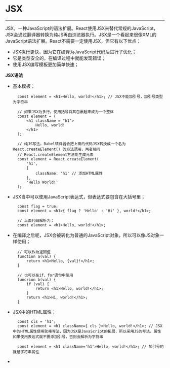 # JSX #


----------

JSX，一种JavaScript的语法扩展。React使用JSX来替代常规的JavaScript，JSX会通过翻译器转换为纯JS再由浏览器执行。JSX是一个看起来很像XML的JavaScript语法扩展。React不需要一定使用JSX，但它有以下优点：

- JSX执行更快，因为它在编译为JavaScript代码后进行了优化；
- 它是类型安全的，在编译过程中就能发现错误；
- 使用JSX编写模板更加简单快速；

**JSX语法**

- 基本模板；

		const element = <h1>Hello, world!</h1>; // JSX不能加引号，加引号类型为字符串
		
		// 如果JSX为多行，使用括号将其包裹起来成为一个整体
		const element = ( 
			<h1 className = "h1">
				Hello, world!
			</h1>
		);

		// 纯JS写法，Babel转译器会把上面的代码JSX转换成一个名为React.createElement() 的方法调用，两者相同
		// React.createElement方法能生成元素
		const element = React.createElement(
			'h1',
			{
				className: 'h1' // 添加HTML属性
			},
			'Hello World!'
		);

- JSX当中可以使用JavaScript表达式，但表达式要包含在大括号里；

		const flag = true;
		const element = <h1>{ flag ? 'Hello' : 'Hi' }, world!</h1>; 

		// 上面代码解析为：
		const element = <h1>Hello, world!</h1>;

- 在编译之后呢，JSX会被转化为普通的JavaScript对象，所以可以像JS对象一样使用；

		// 可以作为返回值
		function a(val) {
		    return <h1>Hello, {val}!</h1>;
		}

		// 也可以在if、for语句中使用
		funcrion b(val) {
			if (val) {
				return <h1>Hello, world!</h1>;
			}
			return <h1>Hi, world!</h1>;
 		}

- JSX中的HTML属性；
		
		const cls = 'h1';
		const element = <h1 className={ cls }>Hello, world!</h1>; // JSX中的HTML属性使用驼峰写法，因为JSX是JavaScript的拓展，所以采用JS的写法。属性如果使用表达式就不要添加引号，否则会解析为字符串

		const element = <h1 className='h1'>Hello, world!</h1>; // 加引号的就是字符串属性

- 

		





